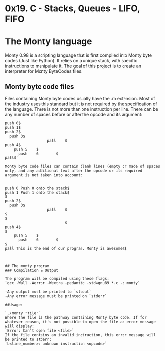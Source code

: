# 0x19. C - Stacks, Queues - LIFO, FIFO

# The Monty language

Monty 0.98 is a scripting language that is first compiled into Monty byte codes (Just like Python). It relies on a unique stack, with specific instructions to manipulate it. The goal of this project is to create an interpreter for Monty ByteCodes files.

## Monty byte code files
Files containing Monty byte codes usually have the .m extension. Most of the industry uses this standard but it is not required by the specification of the language. There is not more than one instruction per line. There can be any number of spaces before or after the opcode and its argument:

```
push 0$
push 1$
push 2$
  push 3$
                   pall    $
push 4$
    push 5    $
      push    6        $
pall$`

Monty byte code files can contain blank lines (empty or made of spaces only, and any additional text after the opcode or its required argument is not taken into account:


push 0 Push 0 onto the stack$
push 1 Push 1 onto the stack$
$
push 2$
  push 3$
                   pall    $
$
$
                           $
push 4$
$
    push 5    $
      push    6        $
$
pall This is the end of our program. Monty is awesome!$



## The monty program
### Compilation & Output

The program will be compiled using these flags:
`gcc -Wall -Werror -Wextra -pedantic -std=gnu89 *.c -o monty`

-Any output must be printed to `stdout`
-Any error message must be printed on `stderr`

##Usage:

`./monty "file"`
Where the file is the pathway containing Monty byte code. If for whatever reason, it's not possible to open the file an error message will display:
`Error: Can't open file <file>`
If the file contains an invalid instruction, this error message will be printed to stderr:
`L<line_number>: unknown instruction <opcode>`